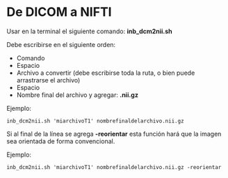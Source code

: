 De DICOM a NIFTI
================

Usar en la terminal el siguiente comando: **inb_dcm2nii.sh**

Debe escribirse en el siguiente orden:
	
* Comando
* Espacio
* Archivo a convertir (debe escribirse toda la ruta, o bien puede arrastrarse el archivo)
* Espacio
* Nombre final del archivo y agregar: **.nii.gz**

Ejemplo:

```
inb_dcm2nii.sh 'miarchivoT1' nombrefinaldelarchivo.nii.gz
```

Si al final de la línea se agrega **-reorientar** esta función hará que la imagen sea orientada de forma convencional.

Ejemplo:

```
inb_dcm2nii.sh 'miarchivoT1' nombrefinaldelarchivo.nii.gz -reorientar
```
